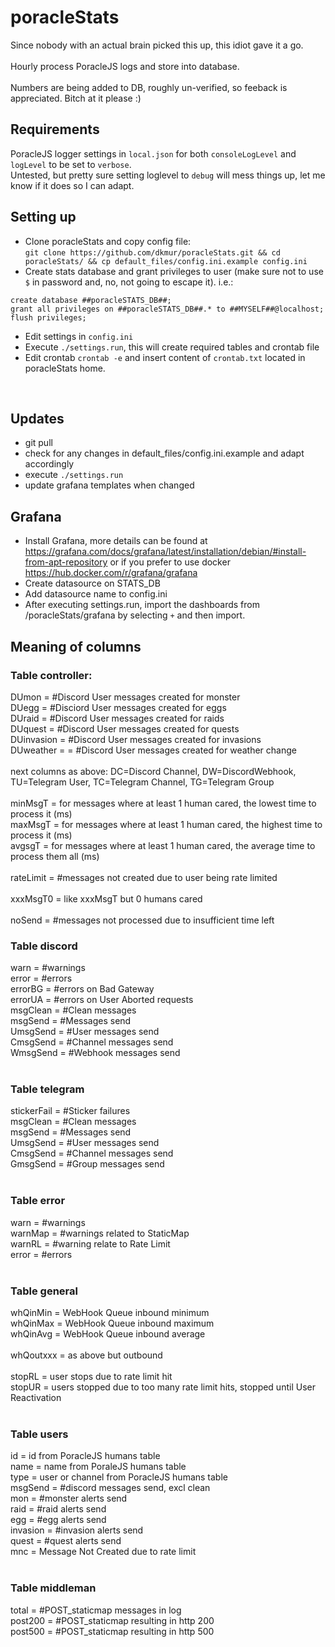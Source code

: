 # poracleStats

Since nobody with an actual brain picked this up, this idiot gave it a go. <BR>
<BR>
Hourly process PoracleJS logs and store into database.<BR>
<BR>
Numbers are being added to DB, roughly un-verified, so feeback is appreciated. Bitch at it please :)

## Requirements
PoracleJS logger settings in ``local.json`` for both ``consoleLogLevel`` and ``logLevel`` to be set to ``verbose``.<BR>
Untested, but pretty sure setting loglevel to ``debug`` will mess things up, let me know if it does so I can adapt.<BR>

## Setting up

- Clone poracleStats and copy config file: <br>``git clone https://github.com/dkmur/poracleStats.git && cd poracleStats/ && cp default_files/config.ini.example config.ini``
- Create stats database and grant privileges to user (make sure not to use ``$`` in password and, no, not going to escape it). i.e.:  
```
create database ##poracleSTATS_DB##;
grant all privileges on ##poracleSTATS_DB##.* to ##MYSELF##@localhost;
flush privileges;
```  
- Edit settings in ``config.ini``
- Execute ``./settings.run``, this will create required tables and crontab file
- Edit crontab ``crontab -e`` and insert content of ``crontab.txt`` located in poracleStats home.
<BR>

## Updates
- git pull
- check for any changes in default_files/config.ini.example and adapt accordingly
- execute ``./settings.run`` 
- update grafana templates when changed

## Grafana
- Install Grafana, more details can be found at https://grafana.com/docs/grafana/latest/installation/debian/#install-from-apt-repository or if you prefer to use docker <https://hub.docker.com/r/grafana/grafana>
- Create datasource on STATS_DB
- Add datasource name to config.ini
- After executing settings.run, import the dashboards from /poracleStats/grafana by selecting ``+`` and then import.

##  Meaning of columns
### Table controller:
DUmon  = #Discord User messages created for monster<BR>
DUegg  = #Disciord User messages created for eggs<BR>
DUraid  = #Discord User messages created for raids<BR>
DUquest  = #Discord User messages created for quests<BR>
DUinvasion  = #Discord User messages created for invasions<BR>
DUweather =  = #Discord User messages created for weather change<BR>
<BR>
next columns as above: DC=Discord Channel, DW=DiscordWebhook, TU=Telegram User, TC=Telegram Channel, TG=Telegram Group<BR>
<BR>
minMsgT = for messages where at least 1 human cared, the lowest time to process it (ms)<BR>
maxMsgT = for messages where at least 1 human cared, the highest time to process it (ms)<BR>
avgsgT = for messages where at least 1 human cared, the average time to process them all (ms)<BR>
<BR>
rateLimit = #messages not created due to user being rate limited<BR>
<BR>
xxxMsgT0 = like xxxMsgT but 0 humans cared<BR>
<BR>
noSend = #messages not processed due to insufficient time left
<BR>
### Table discord
warn = #warnings<BR>
error = #errors<BR>
errorBG = #errors on Bad Gateway<BR>
errorUA = #errors on User Aborted requests<BR>
msgClean = #Clean messages<BR>
msgSend = #Messages send<BR>
UmsgSend = #User messages send<BR>
CmsgSend = #Channel messages send<BR>
WmsgSend = #Webhook messages send<BR>
<BR>
### Table telegram
stickerFail = #Sticker failures<BR>
msgClean = #Clean messages<BR>
msgSend = #Messages send<BR>
UmsgSend = #User messages send<BR>
CmsgSend = #Channel messages send<BR>
GmsgSend = #Group messages send<BR>
<BR>
### Table error
warn = #warnings<BR>
warnMap = #warnings related to StaticMap<BR>
warnRL = #warning relate to Rate Limit<BR>
error = #errors<BR>
<BR>
### Table general
whQinMin = WebHook Queue inbound minimum<BR>
whQinMax = WebHook Queue inbound maximum<BR>
whQinAvg = WebHook Queue inbound average<BR>
<BR>
whQoutxxx = as above but outbound<BR>
<BR>
stopRL = user stops due to rate limit hit<BR>
stopUR = users stopped due to too many rate limit hits, stopped until User Reactivation<BR>
<BR>
### Table users
id = id from PoracleJS humans table<BR>
name = name from PoraleJS humans table<BR>
type = user or channel from PoracleJS humans table<BR>
msgSend = #discord messages send, excl clean<BR>
mon = #monster alerts send<BR>
raid = #raid alerts send<BR>
egg = #egg alerts send<BR>
invasion = #invasion alerts send<BR>
quest = #quest alerts send<BR>
mnc = Message Not Created due to rate limit<BR>
<BR>
### Table middleman
total = #POST_staticmap messages in log<BR>
post200 = #POST_staticmap resulting in http 200<BR>
post500 = #POST_staticmap resulting in http 500<BR>
<BR>
